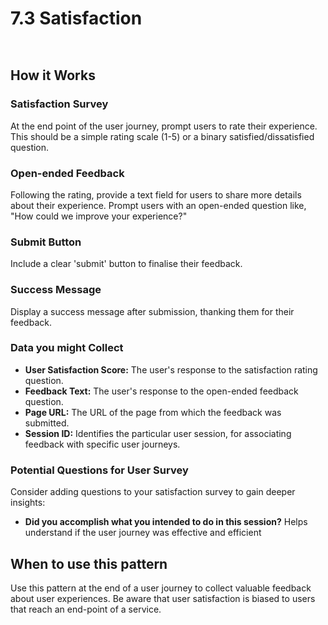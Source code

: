 # 7.3 Satisfaction

<div data-full-width="false">

<figure><img src="../../.gitbook/assets/Satisfaction.png" alt=""><figcaption></figcaption></figure>

</div>

<figure><img src="../../.gitbook/assets/Satisfaction - Example implementation.png" alt=""><figcaption></figcaption></figure>

## **How it Works**

### **Satisfaction Survey**

At the end point of the user journey, prompt users to rate their experience. This should be a simple rating scale (1-5) or a binary satisfied/dissatisfied question.

### **Open-ended Feedback**

Following the rating, provide a text field for users to share more details about their experience. Prompt users with an open-ended question like, "How could we improve your experience?"

### **Submit Button**

Include a clear 'submit' button to finalise their feedback.

### **Success Message**

Display a success message after submission, thanking them for their feedback.

### **Data you might Collect**

* **User Satisfaction Score:** The user's response to the satisfaction rating question.
* **Feedback Text:** The user's response to the open-ended feedback question.
* **Page URL:** The URL of the page from which the feedback was submitted.
* **Session ID:** Identifies the particular user session, for associating feedback with specific user journeys.

### **Potential Questions for User Survey**

Consider adding questions to your satisfaction survey to gain deeper insights:

* **Did you accomplish what you intended to do in this session?** Helps understand if the user journey was effective and efficient

## **When to use this pattern**

Use this pattern at the end of a user journey to collect valuable feedback about user experiences. Be aware that user satisfaction is biased to users that reach an end-point of a service.

##
